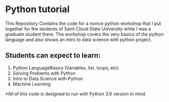 # Python tutorial
This Repository Contains the code for a novice python workshop that I put together for the students of Saint Cloud State University while I was a graduate student there.  The workshop covers the very basics of the python language and also shows an intro to data science with python project.

## **Students can expect to learn:** 
  1. Python LanguageBasics (Variables, list, loops, etc)
  2. Solving Problems with Python
  3. Intro to Data Science with Python
  4. Machine Learning  

*All of this code is designed to run with Python 3.6 version in mind
